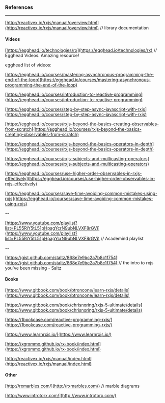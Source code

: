 ### References

---

[http://reactivex.io/rxjs/manual/overview.html](http://reactivex.io/rxjs/manual/overview.html)    // library documentation

#### Videos

[https://egghead.io/technologies/rx](https://egghead.io/technologies/rx)    // Egghead Videos. Amazing resource!

egghead list of videos:

[https://egghead.io/courses/mastering-asynchronous-programming-the-end-of-the-loop](https://egghead.io/courses/mastering-asynchronous-programming-the-end-of-the-loop)

[https://egghead.io/courses/introduction-to-reactive-programming](https://egghead.io/courses/introduction-to-reactive-programming)

[https://egghead.io/courses/step-by-step-async-javascript-with-rxjs](https://egghead.io/courses/step-by-step-async-javascript-with-rxjs)

[https://egghead.io/courses/rxjs-beyond-the-basics-creating-observables-from-scratch](https://egghead.io/courses/rxjs-beyond-the-basics-creating-observables-from-scratch)

[https://egghead.io/courses/rxjs-beyond-the-basics-operators-in-depth](https://egghead.io/courses/rxjs-beyond-the-basics-operators-in-depth)

[https://egghead.io/courses/rxjs-subjects-and-multicasting-operators](https://egghead.io/courses/rxjs-subjects-and-multicasting-operators)

[https://egghead.io/courses/use-higher-order-observables-in-rxjs-effectively](https://egghead.io/courses/use-higher-order-observables-in-rxjs-effectively)

[https://egghead.io/courses/save-time-avoiding-common-mistakes-using-rxjs](https://egghead.io/courses/save-time-avoiding-common-mistakes-using-rxjs)

--

[https://www.youtube.com/playlist?list=PL55RiY5tL51pHpagYcrN9ubNLVXF8rGVi](https://www.youtube.com/playlist?list=PL55RiY5tL51pHpagYcrN9ubNLVXF8rGVi)    // Academind playlist

--

[https://gist.github.com/staltz/868e7e9bc2a7b8c1f754](https://gist.github.com/staltz/868e7e9bc2a7b8c1f754)    // the intro to rxjs you've been missing - Saltz

#### Books

[https://www.gitbook.com/book/btroncone/learn-rxjs/details](https://www.gitbook.com/book/btroncone/learn-rxjs/details)

[https://www.gitbook.com/book/chrisnoring/rxjs-5-ultimate/details](https://www.gitbook.com/book/chrisnoring/rxjs-5-ultimate/details)

[https://1bookcase.com/reactive-programming-rxjs/](https://1bookcase.com/reactive-programming-rxjs/)

[https://www.learnrxjs.io/](https://www.learnrxjs.io/)

[https://xgrommx.github.io/rx-book/index.html](https://xgrommx.github.io/rx-book/index.html)

[http://reactivex.io/rxjs/manual/index.html](http://reactivex.io/rxjs/manual/index.html)

#### Other

[http://rxmarbles.com/](http://rxmarbles.com/)    // marble diagrams

[http://www.introtorx.com/](http://www.introtorx.com/)

